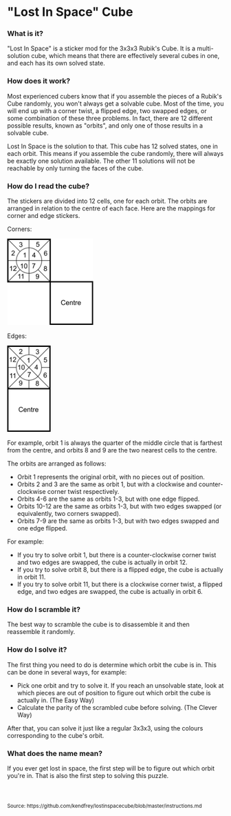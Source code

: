# "Lost In Space" Cube

### What is it?

"Lost In Space" is a sticker mod for the 3x3x3 Rubik's Cube. It is a multi-solution cube, which means that there are effectively several cubes in one, and each has its own solved state.

### How does it work?

Most experienced cubers know that if you assemble the pieces of a Rubik's Cube randomly, you won't always get a solvable cube. Most of the time, you will end up with a corner twist, a flipped edge, two swapped edges, or some combination of these three problems. In fact, there are 12 different possible results, known as "orbits", and only one of those results in a solvable cube.

Lost In Space is the solution to that. This cube has 12 solved states, one in each orbit. This means if you assemble the cube randomly, there will always be exactly one solution available. The other 11 solutions will not be reachable by only turning the faces of the cube.

### How do I read the cube?

The stickers are divided into 12 cells, one for each orbit. The orbits are arranged in relation to the centre of each face. Here are the mappings for corner and edge stickers.

Corners:

<img src="instructions1.png" height="200"/>

Edges:

<img src="instructions2.png" height="200"/>

For example, orbit 1 is always the quarter of the middle circle that is farthest from the centre, and orbits 8 and 9 are the two nearest cells to the centre.

The orbits are arranged as follows: 

- Orbit 1 represents the original orbit, with no pieces out of position.
- Orbits 2 and 3 are the same as orbit 1, but with a clockwise and counter-clockwise corner twist respectively.
- Orbits 4-6 are the same as orbits 1-3, but with one edge flipped.
- Orbits 10-12 are the same as orbits 1-3, but with two edges swapped (or equivalently, two corners swapped).
- Orbits 7-9 are the same as orbits 1-3, but with two edges swapped and one edge flipped.

For example:

- If you try to solve orbit 1, but there is a counter-clockwise corner twist and two edges are swapped, the cube is actually in orbit 12.
- If you try to solve orbit 8, but there is a flipped edge, the cube is actually in orbit 11.
- If you try to solve orbit 11, but there is a clockwise corner twist, a flipped edge, and two edges are swapped, the cube is actually in orbit 6.

### How do I scramble it?

The best way to scramble the cube is to disassemble it and then reassemble it randomly.

### How do I solve it?

The first thing you need to do is determine which orbit the cube is in. This can be done in several ways, for example:

- Pick one orbit and try to solve it. If you reach an unsolvable state, look at which pieces are out of position to figure out which orbit the cube is actually in. (The Easy Way)
- Calculate the parity of the scrambled cube before solving. (The Clever Way)

After that, you can solve it just like a regular 3x3x3, using the colours corresponding to the cube's orbit.

### What does the name mean?

If you ever get lost in space, the first step will be to figure out which orbit you're in. That is also the first step to solving this puzzle.

<br>
<br>
<sub>Source: <span>https</span>://github.com/kendfrey/lostinspacecube/blob/master/instructions.md</sub>
